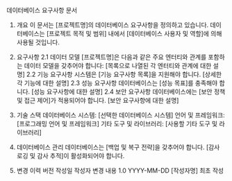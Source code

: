 데이터베이스 요구사항 문서
1. 개요
이 문서는 [프로젝트명]의 데이터베이스 요구사항을 정의하고 있습니다. 데이터베이스는 [프로젝트 목적 및 범위] 내에서 [데이터베이스 사용자 및 역할]에 의해 사용될 것입니다.

2. 요구사항
2.1 데이터 모델
[프로젝트명]은 다음과 같은 주요 엔터티와 관계를 포함하는 데이터 모델을 갖추어야 합니다:
[목록으로 나열된 각 엔터티와 관계에 대한 설명]
2.2 기능 요구사항
시스템은 [기능 요구사항 목록]을 지원해야 합니다.
[상세한 각 기능에 대한 설명]
2.3 성능 요구사항
데이터베이스는 [성능 목표]를 충족해야 합니다.
[성능 요구사항에 대한 설명]
2.4 보안 요구사항
데이터베이스에는 [보안 정책 및 접근 제어]가 적용되어야 합니다.
[보안 요구사항에 대한 설명]
3. 기술 스택
데이터베이스 시스템: [선택한 데이터베이스 시스템]
언어 및 프레임워크: [프로그래밍 언어 및 프레임워크]
기타 도구 및 라이브러리: [사용할 기타 도구 및 라이브러리]
4. 데이터베이스 관리
데이터베이스는 [백업 및 복구 전략]을 갖추어야 합니다.
[감사 로깅 및 감사 추적]이 활성화되어야 합니다.
5. 변경 이력
버전	작성일	작성자	변경 내용
1.0	YYYY-MM-DD	[작성자명]	최초 작성
